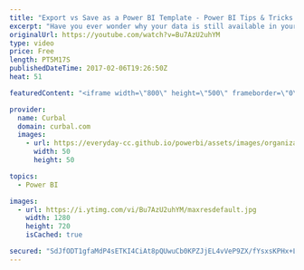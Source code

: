```yaml
---
title: "Export vs Save as a Power BI Template - Power BI Tips & Tricks #31"
excerpt: "Have you ever wonder why your data is still available in your Power BI file when you saved it as a template?  There are two ways to create a Power BI Template: Export and Save As. In this video I show you the difference between them.   Looking for a download file? Go to our Download Center: https://curbal.com/donwload-center"
originalUrl: https://youtube.com/watch?v=Bu7AzU2uhYM
type: video
price: Free
length: PT5M17S
publishedDateTime: 2017-02-06T19:26:50Z
heat: 51

featuredContent: "<iframe width=\"800\" height=\"500\" frameborder=\"0\" src=\"https://www.youtube.com/embed/Bu7AzU2uhYM\" allow=\"accelerometer; autoplay; encrypted-media; gyroscope; picture-in-picture\" allowfullscreen></iframe>"

provider:
  name: Curbal
  domain: curbal.com
  images:
    - url: https://everyday-cc.github.io/powerbi/assets/images/organizations/curbal.com-50x50.jpg
      width: 50
      height: 50

topics:
  - Power BI

images:
  - url: https://i.ytimg.com/vi/Bu7AzU2uhYM/maxresdefault.jpg
    width: 1280
    height: 720
    isCached: true

secured: "SdJfODT1gfaMdP4sETKI4CiAt8pQUwuCb0KPZJjEL4vVeP9ZX/fYsxsKPHx+LDz9N3rvWoU9fBdChxv3o3mmL4dVQhGhxZkktNyqY9R1chVwj583BGA35Up83a9DmDC7gT+iU0O+FC11B+OOVlPyF4FIUEsMbRaBs4ZwtgX5fzt4a9PsyCpOZ8pxFO8umDMci3flq25xa+exUYa/j5yyNK1w9kJJud+7QvmGrabXQ6DEA+HMWZGWtOxwCC88XH2epECnOT2gt0AYMZK3/f0d9CGc5zu2Zsaq04bNAfnwjgdRHgVUr17fxVnG+nifsUaipAm47el7eI2DpczihRZTfa/fjakFihB7GDZO6DdMsFAkcM8n8+s7C7MEMYblZUGAis7z59I3AYGv2zjKggSb7xidHH2up7VwKpydek0VsIc=;E1DPsFPjeutPZTmvUp0Pug=="
---
```



